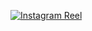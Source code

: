 [![Instagram Reel](https://instagram.com/p/C8IWCOdI2co/media/?size=l)](https://www.instagram.com/reel/C8IWCOdI2co/?utm_source=ig_embed&utm_campaign=loading)
